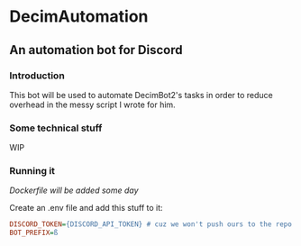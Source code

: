 # DecimAutomation
## An automation bot for Discord

### Introduction
This bot will be used to automate DecimBot2's tasks in order to reduce overhead in the messy script I wrote for him.

### Some technical stuff
WIP

### Running it

_Dockerfile will be added some day_

Create an .env file and add this stuff to it:
```cfg
DISCORD_TOKEN={DISCORD_API_TOKEN} # cuz we won't push ours to the repo XD
BOT_PREFIX=ß
```
